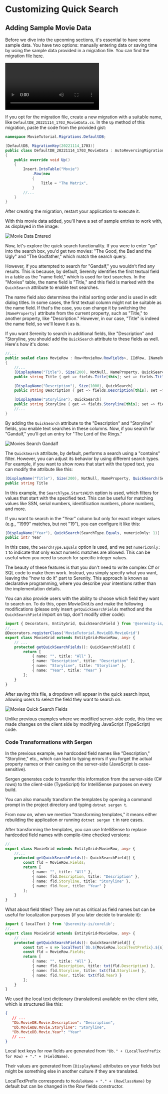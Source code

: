 # Customizing Quick Search

## Adding Sample Movie Data

Before we dive into the upcoming sections, it's essential to have some sample data. You have two options: manually entering data or saving time by using the sample data provided in a migration file. You can find the migration file [here](https://gist.github.com/volkanceylan/0b3e71de6247ad9963e33889f85003bc).

<video alt="Customizing Quick Search Animation" controls>
  <source src="img/05-customizing-quick-search.mp4" type="video/mp4">
</video>

If you opt for the migration file, create a new migration with a suitable name, like `DefaultDB_20221114_1703_MovieData.cs`. In the `Up` method of this migration, paste the code from the provided gist:

```cs
namespace MovieTutorial.Migrations.DefaultDB;

[DefaultDB, MigrationKey(20221114_1703)]
public class DefaultDB_20221114_1703_MovieData : AutoReversingMigration
{
    public override void Up()
    {
        Insert.IntoTable("Movie")
            .Row(new
            {
                Title = "The Matrix",
            }
        //...
    }
}
```

After creating the migration, restart your application to execute it.

With this movie data added, you'll have a set of sample entries to work with, as displayed in the image:

![Movie Data Entered](img/movie-data-entered.png)

Now, let's explore the quick search functionality. If you were to enter "go" into the search box, you'd get two movies: "The Good, the Bad and the Ugly" and "The Godfather," which match the search query.

However, if you attempted to search for "Gandalf," you wouldn't find any results. This is because, by default, Serenity identifies the first textual field in a table as the "name field," which is used for text searches. In the "Movies" table, the name field is "Title," and this field is marked with the `QuickSearch` attribute to enable text searches.

The name field also determines the initial sorting order and is used in edit dialog titles. In some cases, the first textual column might not be suitable as the name field. If that's the case, you can change it by switching the `[NameProperty]` attribute from the current property, such as "Title," to another property, like "Description." However, in our case, "Title" is indeed the name field, so we'll leave it as is.

If you want Serenity to search in additional fields, like "Description" and "Storyline, you should add the `QuickSearch` attribute to these fields as well. Here's how it's done:

```cs
//...
public sealed class MovieRow : Row<MovieRow.RowFields>, IIdRow, INameRow
{
    //...
    [DisplayName("Title"), Size(200), NotNull, NameProperty, QuickSearch]
    public string Title { get => fields.Title[this]; set => fields.Title[this] = value; }

    [DisplayName("Description"), Size(1000), QuickSearch]
    public string Description { get => fields.Description[this]; set => fields.Description[this] = value; }

    [DisplayName("Storyline"), QuickSearch]
    public string Storyline { get => fields.Storyline[this]; set => fields.Storyline[this] = value; }
    //...
}
```

By adding the `QuickSearch` attribute to the "Description" and "Storyline" fields, you enable text searches in these columns. Now, if you search for "Gandalf," you'll get an entry for "The Lord of the Rings."

![Movies Search Gandalf](img/search-gandalf.png)

The `QuickSearch` attribute, by default, performs a search using a "contains" filter. However, you can adjust its behavior by using different search types. For example, if you want to show rows that start with the typed text, you can modify the attribute like this:

```cs
[DisplayName("Title"), Size(200), NotNull, NameProperty, QuickSearch(SearchType.StartsWith)]
public string Title
```

In this example, the `SearchType.StartsWith` option is used, which filters for values that start with the specified text. This can be useful for matching values like SSN, serial numbers, identification numbers, phone numbers, and more.

If you want to search in the "Year" column but only for exact integer values (e.g., "1999" matches, but not "19"), you can configure it like this:

```cs
[DisplayName("Year"), QuickSearch(SearchType.Equals, numericOnly: 1)]
public int? Year
```

In this case, the `SearchType.Equals` option is used, and we set `numericOnly: 1` to indicate that only exact numeric matches are allowed. This can be useful when you need to search for specific integer values.

The beauty of these features is that you don't need to write complex C# or SQL code to make them work. Instead, you simply specify what you want, leaving the "how to do it" part to Serenity. This approach is known as declarative programming, where you describe your intentions rather than the implementation details.

You can also provide users with the ability to choose which field they want to search on. To do this, open *MovieGrid.ts* and make the following modifications (please only insert `getQuickSearchFields` method and the `QuickSearchField` import on top, don't modify other code):

```ts
import { Decorators, EntityGrid, QuickSearchField } from '@serenity-is/corelib';
//...
@Decorators.registerClass('MovieTutorial.MovieDB.MovieGrid')
export class MovieGrid extends EntityGrid<MovieRow, any> {
    // ...
    protected getQuickSearchFields(): QuickSearchField[] {
        return [
            { name: "", title: "All" },
            { name: "Description", title: "Description" },
            { name: "Storyline", title: "Storyline" },
            { name: "Year", title: "Year" }
        ];
    }
}
```

After saving this file, a dropdown will appear in the quick search input, allowing users to select the field they want to search on.

![Movies Quick Search Fields](img/movies-quick-search-fields.png)

Unlike previous examples where we modified server-side code, this time we made changes on the client side by modifying JavaScript (TypeScript) code.

### Code Transformations with Sergen

In the previous example, we hardcoded field names like "Description," "Storyline," etc., which can lead to typing errors if you forget the actual property names or their casing on the server-side (JavaScript is case-sensitive).

Sergen generates code to transfer this information from the server-side (C# rows) to the client-side (TypeScript) for IntelliSense purposes on every build.

You can also manually transform the templates by opening a command prompt in the project directory and typing `dotnet sergen t`.

From now on, when we mention "transforming templates," it means either rebuilding the application or running `dotnet sergen t` in rare cases.

After transforming the templates, you can use IntelliSense to replace hardcoded field names with compile-time checked versions:

```ts
//...
export class MovieGrid extends EntityGrid<MovieRow, any> {
    //...
    protected getQuickSearchFields(): QuickSearchField[] {
        const fld = MovieRow.Fields;
        return [
            { name: "", title: "All" },
            { name: fld.Description, title: "Description" },
            { name: fld.Storyline, title: "Storyline" },
            { name: fld.Year, title: "Year" }
        ];
    }
}
```

What about field titles? They are not as critical as field names but can be useful for localization purposes (if you later decide to translate it):

```ts
import { localText } from '@serenity-is/corelib';
//..
export class MovieGrid extends EntityGrid<MovieRow, any> {
    // ...
    protected getQuickSearchFields(): QuickSearchField[] {
        const txt = s => localText(`Db.${MovieRow.localTextPrefix}.${s}`);
        const fld = MovieRow.Fields;
        return [
            { name: "", title: "All" },
            { name: fld.Description, title: txt(fld.Description) },
            { name: fld.Storyline, title: txt(fld.Storyline) },
            { name: fld.Year, title: txt(fld.Year) }
        ];
    }
}
```

We used the local text dictionary (translations) available on the client side, which is structured like this:

```json
{
   // ...
   "Db.MovieDB.Movie.Description": "Description",
   "Db.MovieDB.Movie.Storyline": "Storyline",
   "Db.MovieDB.Movie.Year": "Year"
   // ...
}
```

Local text keys for row fields are generated from `"Db." + (LocalTextPrefix for Row) + "." + (FieldName)`.

Their values are generated from `[DisplayName]` attributes on your fields but might be something else in another culture if they are translated.

LocalTextPrefix corresponds to `ModuleName + "." + (RowClassName)` by default but can be changed in the Row fields constructor.